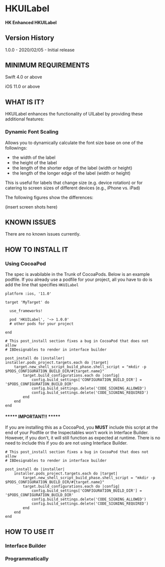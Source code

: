 # HKUILabel
#### HK Enhanced HKUILabel

## Version History ##

1.0.0 - 2020/02/05 - Initial release

## MINIMUM REQUIREMENTS ##

Swift 4.0 or above

iOS 11.0 or above

## WHAT IS IT? ##

HKUILabel enhances the functionality of UILabel by providing these additional features:

### Dynamic Font Scaling ###

Allows you to dynamically calculate the font size base on one of the followings:

- the width of the label
- the height of the label
- the length of the shorter edge of the label (width or height)
- the length of the longer edge of the label (width or height)

This is useful for labels that change size (e.g. device rotation) or for catering to screen sizes of different devices (e.g., iPhone vs. iPad)

The following figures show the differences:

(insert screen shots here)

## KNOWN ISSUES ##

There are no known issues currently.

## HOW TO INSTALL IT ##

### Using CocoaPod ###

The spec is avabilable in the Trunk of CocoaPods. Below is an example podfile. If you already use a podfile for your project, all you have to do is add the line that specifies `HKUILabel`

```
platform :ios, '11.0'

target 'MyTarget' do

  use_frameworks!

  pod 'HKUILabel', '~> 1.0.0'
  # other pods for your project

end

# This post_install section fixes a bug in CocoaPod that does not allow
# IBDesignables to render in interface builder

post_install do |installer|
installer.pods_project.targets.each do |target|
    target.new_shell_script_build_phase.shell_script = "mkdir -p $PODS_CONFIGURATION_BUILD_DIR/#{target.name}"
        target.build_configurations.each do |config|
            config.build_settings['CONFIGURATION_BUILD_DIR'] = '$PODS_CONFIGURATION_BUILD_DIR'
            config.build_settings.delete('CODE_SIGNING_ALLOWED')
            config.build_settings.delete('CODE_SIGNING_REQUIRED')
        end
    end
end
```

#### ***** IMPORTANT!! ***** ####

If you are installing this as a CocoaPod, you **MUST** include this script at the end of your Podfile or the Inspectables won't work in Interface Builder. However, if you don't, it will still function as expected at runtime. There is no need to include this if you do are not using Interface Builder.

```
# This post_install section fixes a bug in CocoaPod that does not allow
# IBDesignables to render in interface builder

post_install do |installer|
    installer.pods_project.targets.each do |target|
        target.new_shell_script_build_phase.shell_script = "mkdir -p $PODS_CONFIGURATION_BUILD_DIR/#{target.name}"
        target.build_configurations.each do |config|
            config.build_settings['CONFIGURATION_BUILD_DIR'] = '$PODS_CONFIGURATION_BUILD_DIR'
            config.build_settings.delete('CODE_SIGNING_ALLOWED')
            config.build_settings.delete('CODE_SIGNING_REQUIRED')
        end
    end
end
```

## HOW TO USE IT ##

### Interface Builder ###

### Programmatically ###
